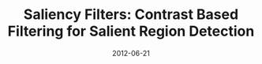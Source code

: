 ---
title: 'Saliency Filters: Contrast Based Filtering for Salient Region Detection'
collection: publications
permalink: /publication/saliency-filters
date: 2012-06-21
venue: 'CVPR'
city: 'Providence'
state: 'RI'
teaser:
thumbnail: 'saliency-filters.png'
authors: "Federico Perazzi, Philipp Krähenbühl, Yael Pritch and Alexander Hornung"
bibtex: saliency-filters.txt
url: saliency-filters.pdf
arxiv:
project: http://graphics.ethz.ch/~perazzif/saliency_filters/index.html
source: https://graphics.ethz.ch/~perazzif/saliency_filters/files/saliencyfilters.zip
data: https://graphics.ethz.ch/~perazzif/saliency_filters/files/SF_maps.zip
poster: saliency-filters-poster.pdf
---